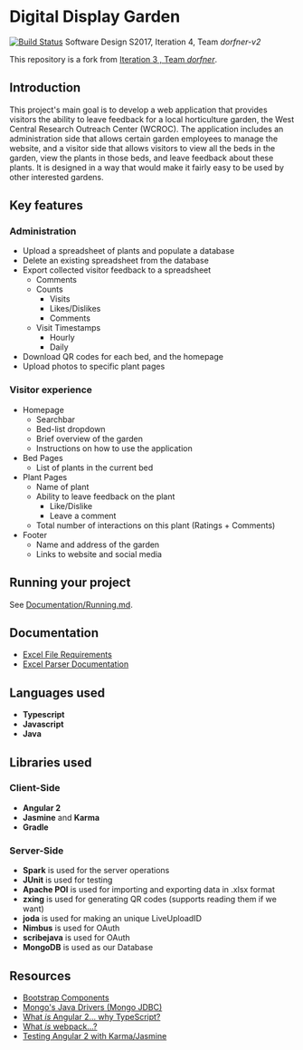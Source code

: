 # Digital Display Garden
[![Build Status](https://travis-ci.org/UMM-CSci-3601-S17/digital-display-garden-iteration-4-dorfner-v2.svg?branch=master)](https://travis-ci.org/UMM-CSci-3601-S17/digital-display-garden-iteration-4-dorfner-v2)
Software Design S2017, Iteration 4, Team _dorfner-v2_ 

This repository is a fork from [Iteration 3 , Team _dorfner_](https://github.com/UMM-CSci-3601-S17/digital-display-garden-iteration-3-dorfner).


## Introduction
This project's main goal is to develop a web application that provides visitors 
the ability to leave feedback for a local horticulture garden, the West Central Research Outreach Center (WCROC).
The application includes an administration side that allows certain garden employees to manage the website, and a visitor side
that allows visitors to view all the beds in the garden, view the plants in those beds, and leave feedback about these plants.
It is designed in a way that would make it fairly easy to be used by other interested gardens. 

## Key features
### Administration
* Upload a spreadsheet of plants and populate a database
* Delete an existing spreadsheet from the database
* Export collected visitor feedback to a spreadsheet
    * Comments
    * Counts
        * Visits
        * Likes/Dislikes
        * Comments
    * Visit Timestamps
        * Hourly
        * Daily
* Download QR codes for each bed, and the homepage
* Upload photos to specific plant pages

### Visitor experience
* Homepage 
    * Searchbar 
    * Bed-list dropdown
    * Brief overview of the garden
    * Instructions on how to use the application
* Bed Pages
    * List of plants in the current bed
* Plant Pages
    * Name of plant
    * Ability to leave feedback on the plant
        * Like/Dislike
        * Leave a comment
    * Total number of interactions on this plant (Ratings + Comments)
* Footer
    * Name and address of the garden
    * Links to website and social media


## Running your project

See [Documentation/Running.md](./Documentation/Running.md).


## Documentation
* [Excel File Requirements](Documentation/ExcelFileRequirements.md)  
* [Excel Parser Documentation](Documentation/ExcelParser.md) 

## Languages used
* **Typescript**
* **Javascript**
* **Java**

## Libraries used
### Client-Side
* **Angular 2**
* **Jasmine** and **Karma** 
* **Gradle**

### Server-Side
* **Spark** is used for the server operations
* **JUnit** is used for testing
* **Apache POI** is used for importing and exporting data in .xlsx format
* **zxing** is used for generating QR codes (supports reading them if we want) 
* **joda** is used for making an unique LiveUploadID
* **Nimbus** is used for OAuth
* **scribejava** is used for OAuth
* **MongoDB** is used as our Database

## Resources

- [Bootstrap Components][bootstrap]
- [Mongo's Java Drivers (Mongo JDBC)][mongo-jdbc]
- [What _is_ Angular 2... why TypeScript?][angular-2]
- [What _is_ webpack...?][whats-webpack]
- [Testing Angular 2 with Karma/Jasmine][angular2-karma-jasmine]

[angular-2]: https://www.infoq.com/articles/Angular2-TypeScript-High-Level-Overview
[angular2-karma-jasmine]: http://twofuckingdevelopers.com/2016/01/testing-angular-2-with-karma-and-jasmine/
[labtasks]: LABTASKS.md
[travis]: https://travis-ci.org/
[whats-webpack]: https://webpack.github.io/docs/what-is-webpack.html
[bootstrap]: https://getbootstrap.com/components/ 
[mongo-jdbc]: https://docs.mongodb.com/ecosystem/drivers/java/ 
